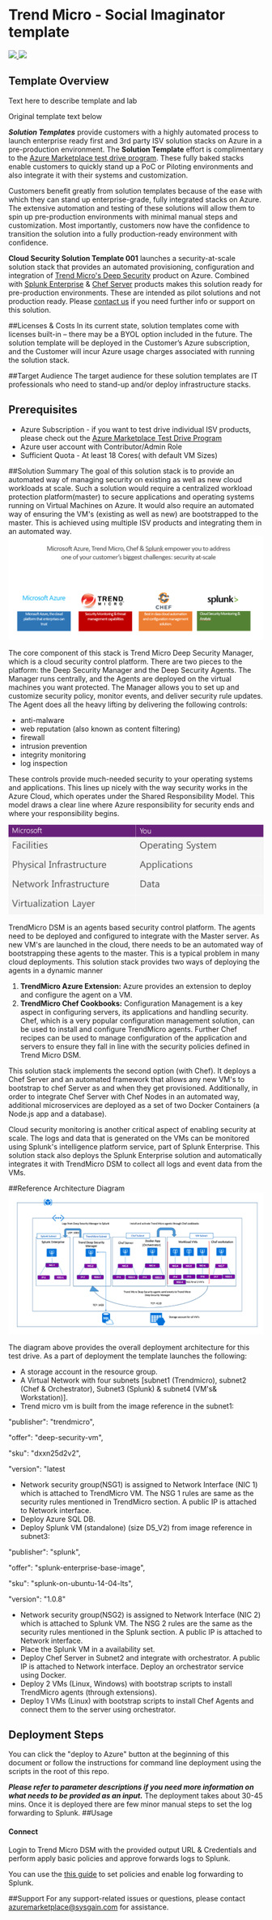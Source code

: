 # Trend Micro - Social Imaginator template
<a href="https://portal.azure.com/#create/Microsoft.Template/uri/https%3A%2F%2Fraw.githubusercontent.com%2Falcantir%2Ftrend-social-imaginator%2Fmaster%2Fazuredeploy.json" target="_blank">
<img src="http://azuredeploy.net/deploybutton.png"/>
</a>
<a href="http://armviz.io/#/?load=https%3A%2F%2Fraw.githubusercontent.com%2Falcantir%2Ftrend-social-imaginator%2Fmaster%2Fazuredeploy.json" target="_blank">
<img src="http://armviz.io/visualizebutton.png"/>
</a>

## Template Overview
Text here to describe template and lab

Original template text below

***Solution Templates*** provide customers with a highly automated process to launch enterprise ready first and 3rd party ISV solution stacks on Azure in a pre-production environment. The **Solution Template** effort is complimentary to the [Azure Marketplace test drive program](https://azure.microsoft.com/en-us/marketplace/test-drives/). These fully baked stacks enable customers to quickly stand up a PoC or Piloting environments and also integrate it with their systems and customization.

Customers benefit greatly from solution templates because of the ease with which they can stand up enterprise-grade, fully integrated stacks on Azure. The extensive automation and testing of these solutions will allow them to spin up pre-production environments with minimal manual steps and customization.  Most importantly, customers now have the confidence to transition the solution into a fully production-ready environment with confidence.

**Cloud Security Solution Template 001** launches a security-at-scale solution stack that provides an automated provisioning, configuration and integration of [Trend Micro's Deep Security](https://azure.microsoft.com/en-us/marketplace/partners/trendmicro/deep-security-manager-st-byoldeep-security-manager-byol/) product on Azure. Combined with [Splunk Enterprise](https://azure.microsoft.com/en-us/marketplace/partners/splunk/splunk-enterprisebyol/) & [Chef Server](https://azure.microsoft.com/en-us/marketplace/partners/chef-software/chef-server/) products makes this solution ready for pre-production environments. These are intended as pilot solutions and not production ready.
Please [contact us](azuremarketplace@sysgain.com) if you need further info or support on this solution.

##Licenses & Costs
In its current state, solution templates come with licenses built-in – there may be a BYOL option included in the future. The solution template will be deployed in the Customer’s Azure subscription, and the Customer will incur Azure usage charges associated with running the solution stack.

##Target Audience
The target audience for these solution templates are IT professionals who need to stand-up and/or deploy infrastructure stacks.

## Prerequisites
* Azure Subscription - if you want to test drive individual ISV products, please check out the [Azure Marketplace Test Drive Program ](https://azure.microsoft.com/en-us/marketplace/test-drives/)
* Azure user account with Contributor/Admin Role
* Sufficient Quota - At least 18 Cores( with default VM Sizes)
 
##Solution Summary
The goal of this solution stack is to provide an automated way of managing security on existing as well as new cloud workloads at scale. Such a solution would require a centralized workload protection platform(master) to secure applications and operating systems running on Virtual Machines on Azure. It would also require an automated way of ensuring the VM's (existing as well as new) are bootstrapped to the master. This is achieved using multiple ISV products and integrating them in an automated way.
![](images/azure-trend-splunk-chef.png)

The core component of this stack is Trend Micro Deep Security Manager, which is a cloud security control platform. There are two pieces to the platform: the Deep Security Manager and the Deep Security Agents. The Manager runs centrally, and the Agents are deployed on the virtual machines you want protected. The Manager allows you to set up and customize security policy, monitor events, and deliver security rule updates. The Agent does all the heavy lifting by delivering the following controls:

* anti-malware
* web reputation (also known as content filtering)
* firewall
* intrusion prevention
* integrity monitoring
* log inspection

These controls provide much-needed security to your operating systems and applications. This lines up nicely with the way security works in the Azure Cloud, which operates under the Shared Responsibility Model. This model draws a clear line where Azure responsibility for security ends and where your responsibility begins.

![]( images/microosftazure.png)

TrendMicro DSM is an agents based security control platform. The agents need to be deployed and configured to integrate with the Master server. As new VM's are launched in the cloud, there needs to be an automated way of bootstrapping these agents to the master. This is a typical problem in many cloud deployments. This solution stack provides two ways of deploying the agents in a dynamic manner

1. **TrendMicro Azure Extension:** Azure provides an extension to deploy and configure the agent on a VM.
2. **TrendMicro Chef Cookbooks:** Configuration Management is a key aspect in configuring servers, its applications and handling security. Chef, which is a very popular configuration management solution, can be used to install and configure TrendMicro agents. Further Chef recipes can be used to manage configuration of the application and servers to ensure they fall in line with the security policies defined in Trend Micro DSM. 

This solution stack implements the second option (with Chef). It deploys a Chef Server and an automated framework that allows any new VM's to bootstrap to chef Server as and when they get provisioned. Additionally, in order to integrate Chef Server with Chef Nodes in an automated way, additional microservices are deployed as a set of two Docker Containers (a Node.js app and a database).

Cloud security monitoring is another critical aspect of enabling security at scale. The logs and data that is generated on the VMs can be monitored using Splunk's intelligence platform service, part of Splunk Enterprise. This solution stack also deploys the Splunk Enterprise solution and automatically integrates it with TrendMicro DSM to collect all logs and event data from the VMs.
 
##Reference Architecture Diagram
![[](images/trend-architecture-new.png)](images/trend-architecture-new.png)

The diagram above provides the overall deployment architecture for this test drive.
As a part of deployment the template launches the following:

* A storage account in the resource group.
* A Virtual Network with four subnets [subnet1 (Trendmicro), subnet2 (Chef & Orchestrator), Subnet3 (Splunk) & subnet4 (VM's& Workstation)].
* Trend micro vm is built from the image reference in the subnet1:
 
"publisher": "trendmicro", 

"offer": "deep-security-vm", 

"sku": "dxxn25d2v2", 

"version": "latest 

* Network security group(NSG1) is assigned to Network Interface (NIC 1) which is attached to TrendMicro VM. The NSG 1 rules are same as the security rules mentioned in TrendMicro section. A public IP is attached to Network interface.
* Deploy Azure SQL DB.
* Deploy Splunk VM (standalone) (size D5_V2) from image reference in subnet3:

"publisher": "splunk",

"offer": "splunk-enterprise-base-image",

"sku": "splunk-on-ubuntu-14-04-lts",

"version": "1.0.8"

* Network security group(NSG2) is assigned to Network Interface (NIC 2) which is attached to Splunk VM. The NSG 2 rules are the same as the security rules mentioned in the Splunk section. A public IP is attached to Network interface.
* Place the Splunk VM in a availability set. 
* Deploy Chef Server in Subnet2 and integrate with orchestrator. A public IP is attached to Network interface. Deploy an orchestrator service using Docker.
* Deploy 2 VMs (Linux, Windows) with bootstrap scripts to install TrendMicro agents (through extensions).
* Deploy 1 VMs (Linux) with bootstrap scripts to install Chef Agents and connect them to the server using orchestrator.

## Deployment Steps
You can click the "deploy to Azure" button at the beginning of this document or follow the instructions for command line deployment using the scripts in the root of this repo.

***Please refer to parameter descriptions if you need more information on what needs to be provided as an input.***
The deployment takes about 30-45 mins. Once it is deployed there are few minor manual steps to set the log forwarding to Splunk.
##Usage
#### Connect
Login to Trend Micro DSM with the provided output URL & Credentials and perform apply basic policies and approve forwards logs to Splunk.

You can use the [this guide](images/TrendMicrop2pManualSteps.pdf) to set policies and enable log forwarding to Splunk.

##Support
For any support-related issues or questions, please contact azuremarketplace@sysgain.com for assistance.
